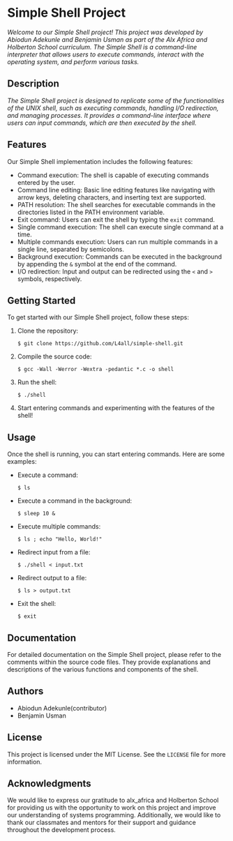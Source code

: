 # Simple Shell Project

*Welcome to our Simple Shell project! This project was developed by Abiodun Adekunle and Benjamin Usman as part of the Alx Africa and Holberton School curriculum. The Simple Shell is a command-line interpreter that allows users to execute commands, interact with the operating system, and perform various tasks.*

## Description

*The Simple Shell project is designed to replicate some of the functionalities of the UNIX shell, such as executing commands, handling I/O redirection, and managing processes. It provides a command-line interface where users can input commands, which are then executed by the shell.*

## Features

Our Simple Shell implementation includes the following features:

- Command execution: The shell is capable of executing commands entered by the user.
- Command line editing: Basic line editing features like navigating with arrow keys, deleting characters, and inserting text are supported.
- PATH resolution: The shell searches for executable commands in the directories listed in the PATH environment variable.
- Exit command: Users can exit the shell by typing the `exit` command.
- Single command execution: The shell can execute single command at a time.
- Multiple commands execution: Users can run multiple commands in a single line, separated by semicolons.
- Background execution: Commands can be executed in the background by appending the `&` symbol at the end of the command.
- I/O redirection: Input and output can be redirected using the `<` and `>` symbols, respectively.

## Getting Started

To get started with our Simple Shell project, follow these steps:

1. Clone the repository:

   ```
   $ git clone https://github.com/L4all/simple-shell.git
   ```

2. Compile the source code:

   ```
   $ gcc -Wall -Werror -Wextra -pedantic *.c -o shell
   ```

3. Run the shell:

   ```
   $ ./shell
   ```

4. Start entering commands and experimenting with the features of the shell!

## Usage

Once the shell is running, you can start entering commands. Here are some examples:

- Execute a command:
  ```
  $ ls
  ```

- Execute a command in the background:
  ```
  $ sleep 10 &
  ```

- Execute multiple commands:
  ```
  $ ls ; echo "Hello, World!"
  ```

- Redirect input from a file:
  ```
  $ ./shell < input.txt
  ```

- Redirect output to a file:
  ```
  $ ls > output.txt
  ```

- Exit the shell:
  ```
  $ exit
  ```

## Documentation

For detailed documentation on the Simple Shell project, please refer to the comments within the source code files. They provide explanations and descriptions of the various functions and components of the shell.

## Authors

- Abiodun Adekunle(contributor)
- Benjamin Usman

## License

This project is licensed under the MIT License. See the `LICENSE` file for more information.

## Acknowledgments

We would like to express our gratitude to  alx_africa and Holberton School for providing us with the opportunity to work on this project and improve our understanding of systems programming. Additionally, we would like to thank our classmates and mentors for their support and guidance throughout the development process.
